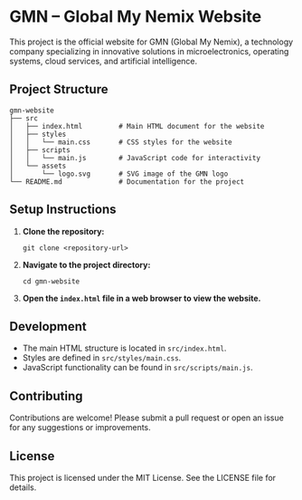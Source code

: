 # GMN – Global My Nemix Website

This project is the official website for GMN (Global My Nemix), a technology company specializing in innovative solutions in microelectronics, operating systems, cloud services, and artificial intelligence.

## Project Structure

```
gmn-website
├── src
│   ├── index.html         # Main HTML document for the website
│   ├── styles
│   │   └── main.css       # CSS styles for the website
│   ├── scripts
│   │   └── main.js        # JavaScript code for interactivity
│   └── assets
│       └── logo.svg       # SVG image of the GMN logo
└── README.md              # Documentation for the project
```

## Setup Instructions

1. **Clone the repository:**
   ```
   git clone <repository-url>
   ```

2. **Navigate to the project directory:**
   ```
   cd gmn-website
   ```

3. **Open the `index.html` file in a web browser to view the website.**

## Development

- The main HTML structure is located in `src/index.html`.
- Styles are defined in `src/styles/main.css`.
- JavaScript functionality can be found in `src/scripts/main.js`.

## Contributing

Contributions are welcome! Please submit a pull request or open an issue for any suggestions or improvements.

## License

This project is licensed under the MIT License. See the LICENSE file for details.
